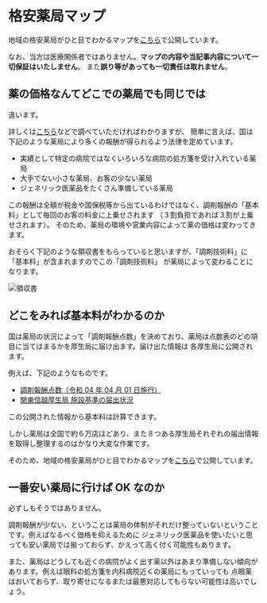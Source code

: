 # 格安薬局マップ

地域の格安薬局がひと目でわかるマップを[こちら](/map)で公開しています。

なお、当方は医療関係者ではありません。**マップの内容や当記事内容について一切保証はいたしません**。
また**誤り等があっても一切責任は取れません**。

## 薬の価格なんてどこでの薬局でも同じでは

違います。

詳しくは[こちら](https://pharmacyassistant.xyz/entry/yasui-yakkyoku-ranking/)などで調べていただければわかりますが、
簡単に言えば、国は下記のような薬局により多くの報酬が得られるよう法律を定めています。

- 実績として特定の病院ではなくいろいろな病院の処方箋を受け入れている薬局
- 大手でない小さな薬局、お客の少ない薬局
- ジェネリック医薬品をたくさん準備している薬局

この報酬は全額が税金や国保税等から出ているわけではなく、調剤報酬の「基本料」として毎回のお客の料金に上乗せされます
（３割負担であれば３割が上乗せされます）。
そのため、薬局の環境や営業内容によって薬の価格は変わってきます。

おそらく下記のような領収書をもらっていると思いますが、「調剤技術料」に「基本料」が含まれますのでこの「調剤技術料」
が薬局によって変わることになります。

![領収書](/images/receipt.png)

## どこをみれば基本料がわかるのか

国は薬局の状況によって「調剤報酬点数」を決めており、薬局は点数表のどの項目に当てはまるかを厚生局に届け出ます。届け出た情報は
各厚生局に公開されます。

例えば、下記のようなものです。

- [調剤報酬点数（令和 04 年 04 月 01 日施行）](https://www.nichiyaku.or.jp/assets/uploads/pharmacy-info/2022/0331-list.pdf)
- [関東信越厚生局 施設基準の届出状況](https://kouseikyoku.mhlw.go.jp/kantoshinetsu/chousa/kijyun.html)

この公開された情報から基本料は計算できます。

しかし薬局は全国で約６万店ほどあり、また８つある厚生局それぞれの届出情報を取得し整理するのはかなり大変な作業です。

そのため、地域の格安薬局がひと目でわかるマップを[こちら](/map)で公開しています。

## 一番安い薬局に行けば OK なのか

必ずしもそうではありません。

調剤報酬が少ない、ということは薬局の体制がそれだけ整っていないということです。例えばなるべく価格を抑えるために
ジェネリック医薬品を使いたいと思っても安い薬局では揃っておらず、かえって高く付く可能性もあります。

また、薬局はどうしても近くの病院がよく出す薬以外はあまり準備しない傾向があります。例えば眼科の処方箋を内科病院近くの薬局にもっていっても
点眼薬はおいておらず、取り寄せになるまたは最悪対応してもらない可能性は高いでしょう。
